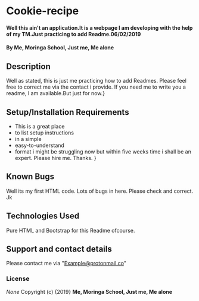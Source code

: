 # Cookie-recipe
#### Well this ain't an application.It is a webpage I am developing with the help of my TM.Just practicing to add Readme.06/02/2019
#### By **Me, Moringa School, Just me, Me alone**
## Description
Well as stated, this is just me practicing how to add Readmes. Please feel free to correct me via the contact i provide. If you need me to write you a readme, I am available.But just for now.}
## Setup/Installation Requirements
* This is a great place
* to list setup instructions
* in a simple
* easy-to-understand
* format
 i might be struggling now but within five weeks time i shall be an expert. Please hire me. Thanks. }
## Known Bugs
Well its my first HTML code. Lots of bugs in here. Please check and correct. Jk
## Technologies Used
Pure HTML and Bootstrap for this Readme ofcourse.
## Support and contact details
 Please contact me via "Example@protonmail.co"
### License
*None*
Copyright (c) {2019} **Me, Moringa School, Just me, Me alone**
